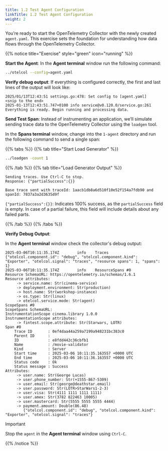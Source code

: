 ```yaml
---
title: 1.2 Test Agent Configuration
linkTitle: 1.2 Test Agent Configuration
weight: 2
---
```


You’re ready to start the OpenTelemetry Collector with the newly created `agent.yaml`. This exercise sets the foundation for understanding how data flows through the OpenTelemetry Collector.

{{% notice title="Exercise" style="green" icon="running" %}}

**Start the Agent**: In the **Agent terminal** window run the following command:

```bash { title="Start Collector" }
../otelcol --config=agent.yaml
```

**Verify debug output**: If everything is configured correctly, the first and last lines of the output will look like:

```text
2025/01/13T12:43:51 settings.go:478: Set config to [agent.yaml]
<snip to the end>
2025-01-13T12:43:51.747+0100 info service@v0.120.0/service.go:261 Everything is ready. Begin running and processing data.
```

**Send Test Span**: Instead of instrumenting an application, we’ll simulate sending trace data to the OpenTelemetry Collector using the `loadgen` tool.

In the **Spans terminal** window, change into the `1-agent` directory and run the following command to send a single span:

{{% tabs %}}
{{% tab title="Start Load Generator" %}}

```bash
../loadgen -count 1
```

{{% /tab %}}
{{% tab title="Load Generator Output" %}}

```text
Sending traces. Use Ctrl-C to stop.
Response: {"partialSuccess":{}}

Base trace sent with traceId: 1aacb1db8a6d510f10e52f154a7fdb90 and spanId: 7837a3a2d3635d9f
 ```

`{"partialSuccess":{}}`: Indicates 100% success, as the `partialSuccess` field is empty. In case of a partial failure, this field will include details about any failed parts.

{{% /tab %}}
{{% /tabs %}}

**Verify Debug Output**:

In the **Agent terminal** window check the collector's debug output:

```text
2025-03-06T10:11:35.174Z        info    Traces  {"otelcol.component.id": "debug", "otelcol.component.kind": "Exporter", "otelcol.signal": "traces", "resource spans": 1, "spans": 1}
2025-03-06T10:11:35.174Z        info    ResourceSpans #0
Resource SchemaURL: https://opentelemetry.io/schemas/1.6.1
Resource attributes:
     -> service.name: Str(cinema-service)
     -> deployment.environment: Str(production)
     -> host.name: Str(workshop-instance)
     -> os.type: Str(linux)
     -> otelcol.service.mode: Str(agent)
ScopeSpans #0
ScopeSpans SchemaURL:
InstrumentationScope cinema.library 1.0.0
InstrumentationScope attributes:
     -> fintest.scope.attribute: Str(Starwars, LOTR)
Span #0
    Trace ID       : 0ef4daa44a259a7199a948231bc383c0
    Parent ID      :
    ID             : e8fdd442c36cbfb1
    Name           : /movie-validator
    Kind           : Server
    Start time     : 2025-03-06 10:11:35.163557 +0000 UTC
    End time       : 2025-03-06 10:11:36.163557 +0000 UTC
    Status code    : Ok
    Status message : Success
Attributes:
     -> user.name: Str(George Lucas)
     -> user.phone_number: Str(+1555-867-5309)
     -> user.email: Str(george@deathstar.email)
     -> user.password: Str(LOTR>StarWars1-2-3)
     -> user.visa: Str(4111 1111 1111 1111)
     -> user.amex: Str(3782 822463 10005)
     -> user.mastercard: Str(5555 5555 5555 4444)
     -> payment.amount: Double(86.48)
        {"otelcol.component.id": "debug", "otelcol.component.kind": "Exporter", "otelcol.signal": "traces"}
```

> [!IMPORTANT]
> Stop the `agent` in the **Agent terminal** window using `Ctrl-C`.

{{% /notice %}}
